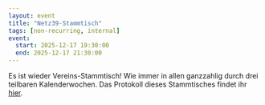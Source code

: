 ```yaml
---
layout: event
title: "Netz39-Stammtisch"
tags: [non-recurring, internal]
event:
  start: 2025-12-17 19:30:00
  end: 2025-12-17 21:30:00
---
```


Es ist wieder Vereins-Stammtisch! Wie immer in allen ganzzahlig durch drei teilbaren Kalenderwochen. Das Protokoll dieses Stammtisches findet ihr [hier](https://wiki.netz39.de/stammtisch:2025:2025-12-17).
